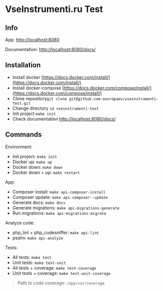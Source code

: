 # VseInstrumenti.ru Test

## Info

App: [http://localhost:8080](http://localhost:8080)

Documentation: [http://localhost:8080/docs/](http://localhost:8080/docs/)

## Installation

- Install docker [https://docs.docker.com/install/](https://docs.docker.com/install/)
- Install docker-compose [https://docs.docker.com/compose/install/](https://docs.docker.com/compose/install/)
- Clone repository``git clone git@github.com:avoropaev/vseinstrumenti-test.git``
- Change directory ``cd vseinstrumenti-test``
- Init project ``make init``
- Check documentation [http://localhost:8080/docs/](http://localhost:8080/docs/)

## Commands

Environment: 
- Init project: `make init`
- Docker up: `make up`
- Docker down: `make down`
- Docker down + up: `make restart`

App:
- Composer install: `make api-composer-install`
- Composer update: `make api-composer--update`
- Generate docs: `make docs`
- Generate migrations: `make api-migrations-generate`
- Run migrations: `make api-migrations-migrate`

Analyze code:
- php_lint + php_codesniffer: `make api-lint`
- psalm: `make api-analyze`

Tests:
- All tests: `make test`
- Unit tests: `make test-unit`
- All tests + coverage: `make test-coverage`
- Unit tests + coverage: `make test-unit-coverage`

> Path to code coverage: `/app/var/coverage`